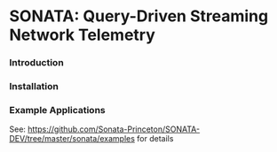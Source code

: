 # SONATA: Query-Driven Streaming Network Telemetry

### Introduction

### Installation

### Example Applications

See: https://github.com/Sonata-Princeton/SONATA-DEV/tree/master/sonata/examples for details
